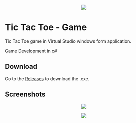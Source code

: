 <p align="center">
  <img src="https://i.ibb.co/9ckJmjM/start-removebg-preview.png">
</p>

# Tic Tac Toe - Game
Tic Tac Toe game in Virtual Studio windows form application. 

Game Development in c#

## Download
Go to the [Releases](https://github.com/pjgcarmona/Tic-Tac-Toe-Game/releases) to download the .exe.

## Screenshots
<p align="center">
  <img src="https://i.ibb.co/KNB1cXV/preview.png">
</p>
<p align="center">
  <img src="https://i.ibb.co/fYXKQJL/screen-shot2.png">
</p>
<p align="center">
  <img src="https://i.ibb.co/h9YVGmd/screen-shot3.png>
</p>
